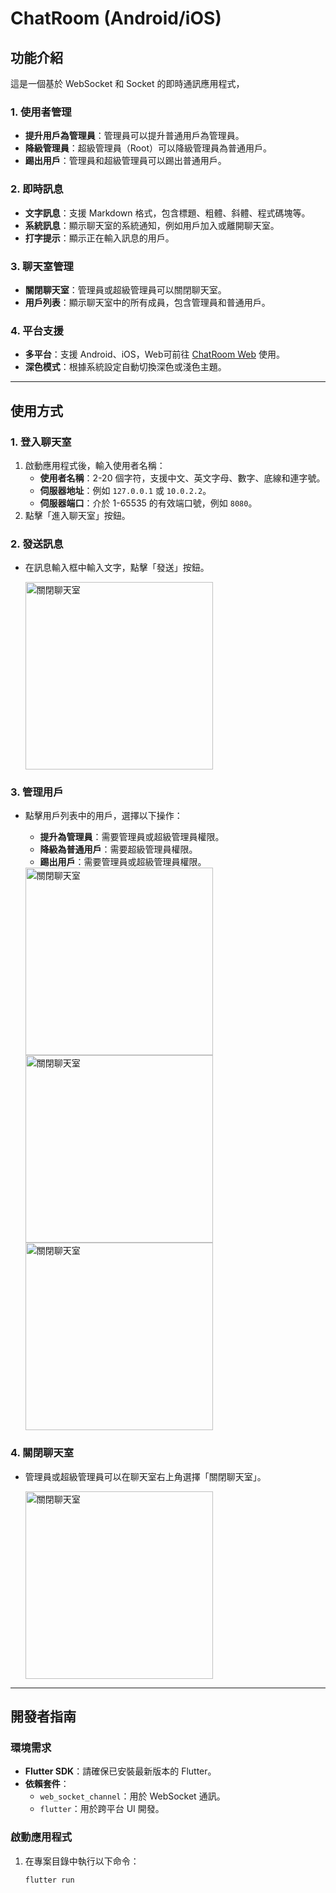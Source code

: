 # ChatRoom (Android/iOS)

## 功能介紹

這是一個基於 WebSocket 和 Socket 的即時通訊應用程式，

### 1. 使用者管理
- **提升用戶為管理員**：管理員可以提升普通用戶為管理員。
- **降級管理員**：超級管理員（Root）可以降級管理員為普通用戶。
- **踢出用戶**：管理員和超級管理員可以踢出普通用戶。

### 2. 即時訊息
- **文字訊息**：支援 Markdown 格式，包含標題、粗體、斜體、程式碼塊等。
- **系統訊息**：顯示聊天室的系統通知，例如用戶加入或離開聊天室。
- **打字提示**：顯示正在輸入訊息的用戶。

### 3. 聊天室管理
- **關閉聊天室**：管理員或超級管理員可以關閉聊天室。
- **用戶列表**：顯示聊天室中的所有成員，包含管理員和普通用戶。

### 4. 平台支援
- **多平台**：支援 Android、iOS，Web可前往 [ChatRoom Web](https://chatroom.example.com) 使用。
- **深色模式**：根據系統設定自動切換深色或淺色主題。

---

## 使用方式

### 1. 登入聊天室
1. 啟動應用程式後，輸入使用者名稱：
   - **使用者名稱**：2-20 個字符，支援中文、英文字母、數字、底線和連字號。
   - **伺服器地址**：例如 `127.0.0.1` 或 `10.0.2.2`。
   - **伺服器端口**：介於 1-65535 的有效端口號，例如 `8080`。
2. 點擊「進入聊天室」按鈕。

### 2. 發送訊息
- 在訊息輸入框中輸入文字，點擊「發送」按鈕。

  <img src="readme_img/Screenshot_1749198051.png" alt="關閉聊天室" width="300px">

### 3. 管理用戶
- 點擊用戶列表中的用戶，選擇以下操作：
  - **提升為管理員**：需要管理員或超級管理員權限。
  - **降級為普通用戶**：需要超級管理員權限。
  - **踢出用戶**：需要管理員或超級管理員權限。   

  <img src="readme_img/Screenshot_1749198051.png" alt="關閉聊天室" width="300px">
  <img src="readme_img/Screenshot_1749198064.png" alt="關閉聊天室" width="300px">
  <img src="readme_img/Screenshot_1749198056.png" alt="關閉聊天室" width="300px">

### 4. 關閉聊天室
- 管理員或超級管理員可以在聊天室右上角選擇「關閉聊天室」。

    <img src="readme_img/Screenshot_1749198071.png" alt="關閉聊天室" width="300px">

---

## 開發者指南

### 環境需求
- **Flutter SDK**：請確保已安裝最新版本的 Flutter。
- **依賴套件**：
  - `web_socket_channel`：用於 WebSocket 通訊。
  - `flutter`：用於跨平台 UI 開發。

### 啟動應用程式
1. 在專案目錄中執行以下命令：
   ```bash
   flutter run